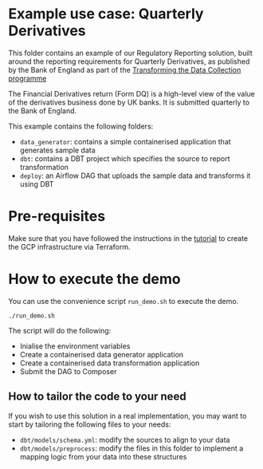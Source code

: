 # Example use case: Quarterly Derivatives

This folder contains an example of our Regulatory Reporting solution, built around the reporting requirements
for Quarterly Derivatives, as published by the Bank of England as part of the 
[Transforming the Data Collection programme](https://www.bankofengland.co.uk/news/2021/december/tdc-request-for-input-to-the-solution-design)

The Financial Derivatives return (Form DQ) is a high-level view of the value of the derivatives business done by UK banks. 
It is submitted quarterly to the Bank of England. 

This example contains the following folders: 
* `data_generator`: contains a simple containerised application that generates sample data
* `dbt`: contains a DBT project which specifies the source to report transformation
* `deploy`: an Airflow DAG that uploads the sample data and transforms it using DBT

# Pre-requisites
Make sure that you have followed the instructions in the [tutorial](../../../docs/TUTORIAL.md) to create the 
GCP infrastructure via Terraform.

# How to execute the demo
You can use the convenience script `run_demo.sh` to execute the demo.
```
./run_demo.sh
```
The script will do the following:
* Inialise the environment variables
* Create a containerised data generator application
* Create a containerised data transformation application
* Submit the DAG to Composer

## How to tailor the code to your need
If you wish to use this solution in a real implementation, you may want to start by tailoring the following files to 
your needs:
* `dbt/models/schema.yml`: modify the sources to align to your data
* `dbt/models/preprocess`: modify the files in this folder to implement a mapping logic from your data into these structures
